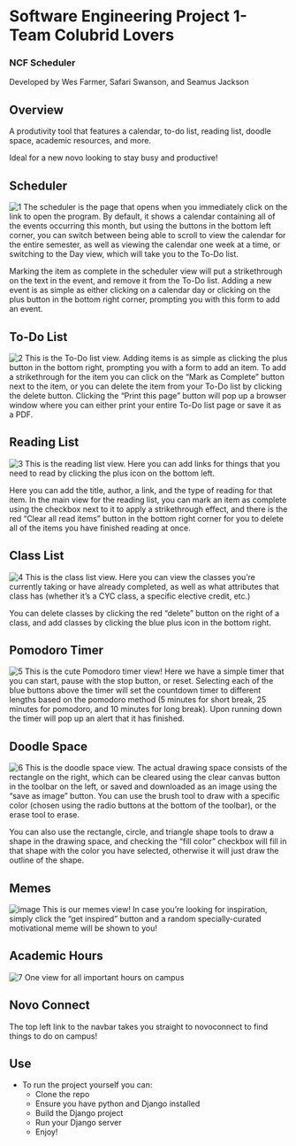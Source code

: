 # Software Engineering Project 1- Team Colubrid Lovers
### NCF Scheduler 

Developed by Wes Farmer, Safari Swanson, and Seamus Jackson

## Overview 
A produtivity tool that features a calendar, to-do list, reading list, doodle space, academic resources, and more. 

Ideal for a new novo looking to stay busy and productive!

## Scheduler
![1](https://github.com/Schweem/ColubridLovers_ProjectOne/assets/63567335/07ffd347-d858-44ff-b052-d8b6097db909)
The scheduler is the page that opens when you immediately click on the link to open the program. By default,
it shows a calendar containing all of the events occurring this month, but using the buttons in the bottom left corner, 
you can switch between being able to scroll to view the calendar for the entire semester, as well as viewing the calendar 
one week at a time, or switching to the Day view, which will take you to the To-Do list.


Marking the item as complete in the scheduler view will put a strikethrough on the text in the event, and remove it from the To-Do list. 
Adding a new event is as simple as either clicking on a calendar day or clicking on the plus button in the bottom right corner, prompting
you with this form to add an event.

## To-Do List
![2](https://github.com/Schweem/ColubridLovers_ProjectOne/assets/63567335/8377cb13-a60b-4877-ad74-5dbda76dd75e)
This is the To-Do list view. Adding items is as simple as clicking the plus button in the bottom right, prompting you with a form
to add an item. To add a strikethrough for the item you can click on the “Mark as Complete” button next to the item, or you can
delete the item from your To-Do list by clicking the delete button. Clicking the “Print this page” button will pop up a browser
window where you can either print your entire To-Do list page or save it as a PDF.

## Reading List
![3](https://github.com/Schweem/ColubridLovers_ProjectOne/assets/63567335/5fb2fb0e-cb3e-4965-9fa9-f0beefb74576)
This is the reading list view. Here you can add links for things that you need to read by clicking the plus icon on the bottom left.

Here you can add the title, author, a link, and the type of reading for that item. In the main view for the reading list,
you can mark an item as complete using the checkbox next to it to apply a strikethrough effect, and there is the red
“Clear all read items” button in the bottom right corner for you to delete all of the items you have finished reading at once.

## Class List
![4](https://github.com/Schweem/ColubridLovers_ProjectOne/assets/63567335/c157b66e-81af-429e-98a5-8cbeb4ce0e78)
This is the class list view. Here you can view the classes you’re currently taking or have already completed, 
as well as what attributes that class has (whether it’s a CYC class, a specific elective credit, etc.)


You can delete classes by clicking the red “delete” button on the right of a class, and add classes by clicking
the blue plus icon in the bottom right.

## Pomodoro Timer
![5](https://github.com/Schweem/ColubridLovers_ProjectOne/assets/63567335/142dcaab-caab-4ae2-8519-4fedbdbab173)
This is the cute Pomodoro timer view! Here we have a simple timer that you can start, pause with the stop button, or reset. 
Selecting each of the blue buttons above the timer will set the countdown timer to different lengths based on the 
pomodoro method (5 minutes for short break, 25 minutes for pomodoro, and 10 minutes for long break).
Upon running down the timer will pop up an alert that it has finished.

## Doodle Space
![6](https://github.com/Schweem/ColubridLovers_ProjectOne/assets/63567335/14734c2a-0eac-4a88-b14e-dd81ecf1bdf1)
This is the doodle space view. The actual drawing space consists of the rectangle on the right, which can be cleared using 
the clear canvas button in the toolbar on the left, or saved and downloaded as an image using the “save as image” button. 
You can use the brush tool to draw with a specific color (chosen using the radio buttons at the bottom of the toolbar),
or the erase tool to erase.

You can also use the rectangle, circle, and triangle shape tools to draw a shape in the drawing space, and checking the “fill color” checkbox will fill in that shape with the color you have selected, otherwise it will just draw the outline of the shape.

## Memes
![image](https://github.com/Schweem/ColubridLovers_ProjectOne/assets/63567335/b54dfb31-3c38-406a-9da6-1ec9522d9306)
This is our memes view! In case you’re looking for inspiration, simply click the “get inspired” button and a random specially-curated motivational meme will be shown to you!

## Academic Hours
![7](https://github.com/Schweem/ColubridLovers_ProjectOne/assets/63567335/2abd34c3-d50d-4885-88ab-183954cd4133)
One view for all important hours on campus 

## Novo Connect
The top left link to the navbar takes you straight to novoconnect to find things to do on campus!

## Use 
- To run the project yourself you can:
  - Clone the repo
  - Ensure you have python and Django installed
  - Build the Django project
  - Run your Django server
  - Enjoy! 

